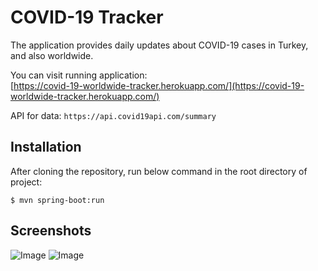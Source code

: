 # COVID-19 Tracker

The application provides daily updates about COVID-19 cases in Turkey, and also worldwide.

You can visit running application:  
[https://covid-19-worldwide-tracker.herokuapp.com/](https://covid-19-worldwide-tracker.herokuapp.com/)

API for data: `https://api.covid19api.com/summary`


## Installation

After cloning the repository, run below command in the root directory of project:

```
$ mvn spring-boot:run
```

## Screenshots

![Image](https://i.imgur.com/9cYX9AB.png)
![Image](https://i.imgur.com/TYeOHzP.png)